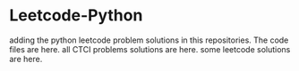 # Leetcode-Python
adding the python leetcode problem solutions in this repositories. 
The code files are here.
all CTCI problems solutions are here.
some leetcode solutions are here.





















































































































































































































































































































































































































































































































































































































































































































































































































































































































































